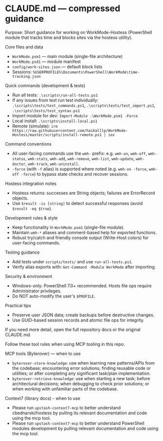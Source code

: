 # CLAUDE.md — compressed guidance

Purpose: Short guidance for working on WorkMode-Hostess (PowerShell module that tracks time and blocks sites via the hostess utility).

Core files and data
- `WorkMode.psm1` — main module (single-file architecture)
- `WorkMode.psd1` — module manifest
- `config/work-sites.json` — default block lists
- Sessions: `%USERPROFILE%\Documents\PowerShell\WorkMode\time-tracking.json`

Quick commands (development & tests)
- Run all tests: `.\scripts\run-all-tests.ps1`
- If any issues from test run test individually: `.\scripts\tests/test_commands.ps1`, `.\scripts\tests/test_import.ps1`, `.\scripts\tests/test_syntax.ps1`
- Import module for dev: `Import-Module .\WorkMode.psm1 -Force`
- Local install: `.\scripts\install-local.ps1`
- Remote (simulate): `irm https://raw.githubusercontent.com/haikalllp/WorkMode-Hostess/master/scripts/install-remote.ps1 | iex`

Command conventions
- All user-facing commands use the `wmh-` prefix: e.g. `wmh-on`, `wmh-off`, `wmh-status`, `wmh-stats`, `wmh-add`, `wmh-remove`, `wmh-list`, `wmh-update`, `wmh-doctor`, `wmh-track`, `wmh-uninstall`.
- `-force` (with `-f` alias) is supported where noted (e.g. `wmh-on -force`, `wmh-off -force`) to bypass state checks and recover sessions.

Hostess integration notes
- Hostess returns: successes are String objects; failures are ErrorRecord objects.
- Use `$result -is [string]` to detect successful responses (avoid `$result -eq $true`).

Development rules & style
- Keep functionality in `WorkMode.psm1` (single-file module).
- Maintain `wmh-*` aliases and comment-based help for exported functions.
- Robust try/catch and friendly console output (Write-Host colors) for user-facing commands.

Testing guidance
- Add tests under `scripts/tests/` and use `run-all-tests.ps1`.
- Verify alias exports with: `Get-Command -Module WorkMode` after importing.

Security & environment
- Windows-only: PowerShell 7.0+ recommended. Hosts file ops require Administrator privileges.
- Do NOT auto-modify the user's `$PROFILE`.

Practical tips
- Preserve user JSON data; create backups before destructive changes.
- Use GUID-based session records and atomic file ops for integrity.

If you need more detail, open the full repository docs or the original CLAUDE.md.

Follow these tool rules when using MCP tooling in this repo.

MCP tools (Byterover) — when to use
- `byterover-store-knowledge`: use when learning new patterns/APIs from the codebase; encountering error solutions; finding reusable code or utilities; or after completing any significant task/plan implementation.
- `byterover-retrieve-knowledge`: use when starting a new task; before architectural decisions; when debugging to check prior solutions; or when working with unfamiliar parts of the codebase.

Context7 (library docs) - when to use
- Please run `upstash-context7-mcp` to better understand cbednarski/hostess by pulling its relevant documentation and code using the mcp tool.
- Please run `upstash-context7-mcp` to better understand PowerShell modules development by pulling relevant documentation and code using the mcp tool.